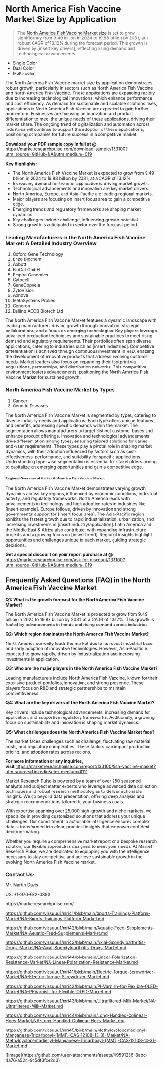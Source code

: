 <h1>North America Fish Vaccine Market&nbsp;Size by Application</h1><blockquote><p>The <a href="https://marketresearchpulse.com/download-sample/133100?utm_source=GitHub-NA&amp;utm_medium=019">North America Fish Vaccine Market size</a> is set to grow significantly from 9.49 billion in 2024 to 19.88 billion by 2031, at a robust CAGR of 13.12% during the forecast period. This growth is driven by [insert key drivers], reflecting rising demand and technological advancements.</p></blockquote><ul><li>Single Color <li> Dual Color <li> Multi-color</li></ul><p>The North America Fish Vaccine market size by application demonstrates robust growth, particularly in sectors such as North America Fish Vaccine and North America Fish Vaccine. These applications are expanding rapidly due to increasing technological innovations, which enhance performance and cost efficiency. As demand for sustainable and scalable solutions rises, applications in North America Fish Vaccine are expected to gain further momentum. Businesses are focusing on innovation and product differentiation to meet the unique needs of these applications, driving their market share. The ongoing trend of digitalization and automation across industries will continue to support the adoption of these applications, positioning companies for future success in a competitive market.</p><p><strong>Download your PDF sample copy in full at @ </strong><a href="https://marketresearchpulse.com/download-sample/133100?utm_source=GitHub-NA&amp;utm_medium=019">https://marketresearchpulse.com/download-sample/133100?utm_source=GitHub-NA&amp;utm_medium=019</a></p><p><strong>Key Highlights: </strong></p><ul><li>The North America Fish Vaccine Market is expected to grow from 9.49 billion in 2024 to 19.88 billion by 2031, at a CAGR of 13.12%.</li><li>Increasing demand for trend or application is driving market growth.</li><li>Technological advancements and innovation are key market drivers.</li><li>North America, Europe, and Asia-Pacific are leading regional markets.</li><li>Major players are focusing on insert focus area to gain a competitive edge.</li><li>Emerging trends and regulatory frameworks are shaping market dynamics.</li><li>Key challenges include challenge, influencing growth potential.</li><li>Strong growth is anticipated in sector over the forecast period.</li></ul><h3>Leading Manufacturers in the North America Fish Vaccine Market: A Detailed Industry Overview</h3><ol><li>Oxford Gene Technology</li><li>Enzo Biochem</li><li>Abbott</li><li>BioCat GmbH</li><li>Empire Genomics</li><li>Cytocell</li><li>GeneCopoeia</li><li>ZytoVision</li><li>Abnova</li><li>MetaSystems Probes</li><li>Generon</li><li>Beijing ACCB Biotech Ltd</li></ol><div class="flex max-w-full flex-col flex-grow"><div class="min-h-8 text-message flex w-full flex-col items-end gap-2 whitespace-normal break-words [.text-message+&amp;]:mt-5" dir="auto" data-message-author-role="assistant" data-message-id="fd8432e4-4910-450d-b182-61b7bfb0a01f" data-message-model-slug="gpt-4o"><div class="flex w-full flex-col gap-1 empty:hidden first:pt-[3px]"><div class="markdown prose w-full break-words dark:prose-invert light"><p>The North America Fish Vaccine Market features a dynamic landscape with leading manufacturers driving growth through innovation, strategic collaborations, and a focus on emerging technologies. Key players leverage advanced production techniques and sustainable practices to meet rising demand and regulatory requirements. Their portfolios often span diverse applications, catering to industries such as [insert industries]. Competitive differentiation is achieved through continuous investment in R&amp;D, enabling the development of innovative products that address evolving customer needs. Market leaders also focus on expanding their footprint via acquisitions, partnerships, and distribution networks. This competitive environment fosters advancements, positioning the North America Fish Vaccine Market for sustained growth.</p></div></div></div></div><h3>North America Fish Vaccine Market by Types</h3><ol><li>Cancer <li> Genetic Diseases</li></ol><div class="flex max-w-full flex-col flex-grow"><div class="min-h-8 text-message flex w-full flex-col items-end gap-2 whitespace-normal break-words [.text-message+&amp;]:mt-5" dir="auto" data-message-author-role="assistant" data-message-id="084470be-0bb7-4664-bddf-5156b4f41249" data-message-model-slug="gpt-4o-mini"><div class="flex w-full flex-col gap-1 empty:hidden first:pt-[3px]"><div class="markdown prose w-full break-words dark:prose-invert light"><p>The North America Fish Vaccine Market is segmented by types, catering to diverse industry needs and applications. Each type offers unique features and benefits, addressing specific demands within the market. The segmentation allows manufacturers to target distinct customer bases and enhance product offerings. Innovation and technological advancements drive differentiation among types, ensuring tailored solutions for varied end-user requirements. These types play a pivotal role in shaping market dynamics, with their adoption influenced by factors such as cost-effectiveness, performance, and suitability for specific applications. Understanding type-wise segmentation is essential for stakeholders aiming to capitalize on emerging opportunities and gain a competitive edge.</p></div></div></div></div><h3><span style="font-size: 11px;">Regional Overview of the North America Fish Vaccine Market</span></h3><div class="flex max-w-full flex-col flex-grow"><div class="min-h-8 text-message flex w-full flex-col items-end gap-2 whitespace-normal break-words [.text-message+&amp;]:mt-5" dir="auto" data-message-author-role="assistant" data-message-id="e9038762-ce64-4e30-91c9-9bd413514231" data-message-model-slug="gpt-4o-mini"><div class="flex w-full flex-col gap-1 empty:hidden first:pt-[3px]"><div class="markdown prose w-full break-words dark:prose-invert light"><p>The North America Fish Vaccine Market demonstrates varying growth dynamics across key regions, influenced by economic conditions, industrial activity, and regulatory frameworks. North America leads with advancements in technology and high adoption rates in industries like [insert example]. Europe follows, driven by innovation and strong governmental support for [insert focus area]. The Asia-Pacific region exhibits the fastest growth due to rapid industrialization, urbanization, and increasing investments in [insert industry/application]. Latin America and the Middle East &amp; Africa also contribute, with expanding infrastructure projects and a growing focus on [insert trend]. Regional insights highlight opportunities and challenges unique to each market, guiding strategic decisions.</p></div></div></div></div><p><strong>Get a special discount on your report purchase at @ </strong><a href="https://marketresearchpulse.com/ask-for-discount/133100?utm_source=GitHub-NA&amp;utm_medium=019">https://marketresearchpulse.com/ask-for-discount/133100?utm_source=GitHub-NA&amp;utm_medium=019</a></p><h2>Frequently Asked Questions (FAQ) in the North America Fish Vaccine Market</h2><p><strong>Q1: What is the growth forecast for the North America Fish Vaccine Market?</strong></p><p>The North America Fish Vaccine Market is projected to grow from 9.49 billion in 2024 to 19.88 billion by 2031, at a CAGR of 13.12%. This growth is fueled by advancements in trends and rising demand across industries.</p><p><strong>Q2: Which region dominates the North America Fish Vaccine Market?</strong></p><p>North America currently leads the market due to its robust industrial base and early adoption of innovative technologies. However, Asia-Pacific is expected to grow rapidly, driven by industrialization and increasing investments in application.</p><p><strong>Q3: Who are the major players in the North America Fish Vaccine Market?</strong></p><p>Leading manufacturers include North America Fish Vaccine, known for their extensive product portfolios, innovation, and strong presence. These players focus on R&amp;D and strategic partnerships to maintain competitiveness.</p><p><strong>Q4: What are the key drivers of the North America Fish Vaccine Market?</strong></p><p>Key drivers include technological advancements, increasing demand for application, and supportive regulatory frameworks. Additionally, a growing focus on sustainability and innovation is shaping market dynamics.</p><p><strong>Q5: What challenges does the North America Fish Vaccine Market face?</strong></p><p>The market faces challenges such as challenge, fluctuating raw material costs, and regulatory complexities. These factors can impact production, pricing, and adoption rates across regions.</p><p><strong>For more information or any inquiries, visit&nbsp;</strong><a href="https://marketresearchpulse.com/report/133100/fish-vaccine-market?utm_source=Linkedin&utm_medium=0111">https://marketresearchpulse.com/report/133100/fish-vaccine-market?utm_source=Linkedin&utm_medium=0111</a></p><p>Market Research Pulse is powered by a team of over 250 seasoned analysts and subject matter experts who leverage advanced data collection techniques and robust research methodologies to deliver actionable insights. We go beyond data presentation, offering deep analysis and strategic recommendations tailored to your business goals.</p><p>With expertise spanning over 25,000 high-growth and niche markets, we specialize in providing customized solutions that address your unique challenges. Our commitment to actionable intelligence ensures complex data is transformed into clear, practical insights that empower confident decision-making.</p><p>Whether you require a comprehensive market report or a bespoke research solution, our flexible approach is designed to meet your needs. At Market Research Pulse, we are dedicated to equipping you with the intelligence necessary to stay competitive and achieve sustainable growth in the evolving North America Fish Vaccine market.</p><h3><strong>Contact Us-</strong></h3><p>Mr. Martin Davis</p><p>US: +1-970-672-0390</p><p>https://marketresearchpulse.com/</p><p><a href="https://github.com/vissuuu1/mri41/blob/main/Sports-Trainings-Platform-Market/NA-Sports-Trainings-Platform-Market.md">https://github.com/vissuuu1/mri41/blob/main/Sports-Trainings-Platform-Market/NA-Sports-Trainings-Platform-Market.md</a></p><p><a href="https://github.com/vissuuu1/mri42/blob/main/Aquatic-Feed-Supplements-Market/NA-Aquatic-Feed-Supplements-Market.md">https://github.com/vissuuu1/mri42/blob/main/Aquatic-Feed-Supplements-Market/NA-Aquatic-Feed-Supplements-Market.md</a></p><p><a href="https://github.com/vissuuu1/mri43/blob/main/Axial-Spondyloarthritis-Drugs-Market/NA-Axial-Spondyloarthritis-Drugs-Market.md">https://github.com/vissuuu1/mri43/blob/main/Axial-Spondyloarthritis-Drugs-Market/NA-Axial-Spondyloarthritis-Drugs-Market.md</a></p><p><a href="https://github.com/vissuuu1/mri44/blob/main/Linear-Polarization-Resistance-Market/NA-Linear-Polarization-Resistance-Market.md">https://github.com/vissuuu1/mri44/blob/main/Linear-Polarization-Resistance-Market/NA-Linear-Polarization-Resistance-Market.md</a></p><p><a href="https://github.com/vissuuu1/mri41/blob/main/Electric-Torque-Screwdriver-Market/NA-Electric-Torque-Screwdriver-Market.md">https://github.com/vissuuu1/mri41/blob/main/Electric-Torque-Screwdriver-Market/NA-Electric-Torque-Screwdriver-Market.md</a></p><p><a href="https://github.com/vissuuu1/mri42/blob/main/PI-Varnish-for-Flexible-OLED-Market/NA-PI-Varnish-for-Flexible-OLED-Market.md">https://github.com/vissuuu1/mri42/blob/main/PI-Varnish-for-Flexible-OLED-Market/NA-PI-Varnish-for-Flexible-OLED-Market.md</a></p><p><a href="https://github.com/vissuuu1/mri43/blob/main/Ultrafiltered-Milk-Market/NA-Ultrafiltered-Milk-Market.md">https://github.com/vissuuu1/mri43/blob/main/Ultrafiltered-Milk-Market/NA-Ultrafiltered-Milk-Market.md</a></p><p><a href="https://github.com/vissuuu1/mri44/blob/main/Long-Handled-Colinear-Hoes-Market/NA-Long-Handled-Colinear-Hoes-Market.md">https://github.com/vissuuu1/mri44/blob/main/Long-Handled-Colinear-Hoes-Market/NA-Long-Handled-Colinear-Hoes-Market.md</a></p><p><a href="https://github.com/vissuuu1/mri45/blob/main/Methylcyclopentadienyl-Manganese-Tricarbonyl-(MMT,-CAS-12108-13-3)-Market/NA-Methylcyclopentadienyl-Manganese-Tricarbonyl-(MMT,-CAS-12108-13-3)-Market.md">https://github.com/vissuuu1/mri45/blob/main/Methylcyclopentadienyl-Manganese-Tricarbonyl-(MMT,-CAS-12108-13-3)-Market/NA-Methylcyclopentadienyl-Manganese-Tricarbonyl-(MMT,-CAS-12108-13-3)-Market.md</a></p>
![image](https://github.com/user-attachments/assets/49591286-8abc-4a76-a524-9c5df3fce2d3)
